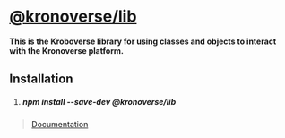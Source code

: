 # [@kronoverse/lib](README.md)

**This is the Kroboverse library for using classes and objects to interact with the Kronoverse platform.**

## Installation

1. ##### npm install --save-dev @kronoverse/lib

> [Documentation](SUMMARY.md)